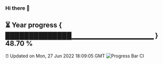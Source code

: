 ### Hi there 👋
⏳ Year progress { ██████████████▁▁▁▁▁▁▁▁▁▁▁▁▁▁▁▁ } 48.70 %
---
⏰ Updated on Mon, 27 Jun 2022 18:09:05 GMT
![Progress Bar CI](https://github.com/Moyi321/Moyi321/workflows/Progress%20Bar%20CI/badge.svg)
